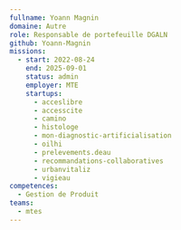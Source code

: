 ```yaml
---
fullname: Yoann Magnin
domaine: Autre
role: Responsable de portefeuille DGALN
github: Yoann-Magnin
missions:
  - start: 2022-08-24
    end: 2025-09-01
    status: admin
    employer: MTE
    startups:
      - acceslibre
      - accesscite
      - camino
      - histologe
      - mon-diagnostic-artificialisation
      - oilhi
      - prelevements.deau
      - recommandations-collaboratives
      - urbanvitaliz
      - vigieau
competences:
  - Gestion de Produit
teams:
  - mtes
---
```

